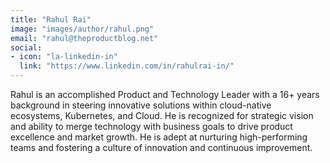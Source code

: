 ```yaml
---
title: "Rahul Rai"
image: "images/author/rahul.png"
email: "rahul@theproductblog.net"
social:
- icon: "la-linkedin-in"
  link: "https://www.linkedin.com/in/rahulrai-in/"
---
```


Rahul is an accomplished Product and Technology Leader with a 16+ years background in steering innovative solutions within cloud-native ecosystems, Kubernetes, and Cloud. He is recognized for strategic vision and ability to merge technology with business goals to drive product excellence and market growth. He is adept at nurturing high-performing teams and fostering a culture of innovation and continuous improvement.
